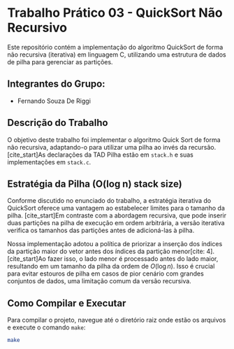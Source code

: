 # Trabalho Prático 03 - QuickSort Não Recursivo

Este repositório contém a implementação do algoritmo QuickSort de forma não recursiva (iterativa) em linguagem C, utilizando uma estrutura de dados de pilha para gerenciar as partições.

## Integrantes do Grupo:
* Fernando Souza De Riggi

## Descrição do Trabalho

O objetivo deste trabalho foi implementar o algoritmo Quick Sort de forma não recursiva, adaptando-o para utilizar uma pilha ao invés da recursão. [cite_start]As declarações da TAD Pilha estão em `stack.h` e suas implementações em `stack.c`.

## Estratégia da Pilha (O(log n) stack size)

Conforme discutido no enunciado do trabalho, a estratégia iterativa do QuickSort oferece uma vantagem ao estabelecer limites para o tamanho da pilha. [cite_start]Em contraste com a abordagem recursiva, que pode inserir duas partições na pilha de execução em ordem arbitrária, a versão iterativa verifica os tamanhos das partições antes de adicioná-las à pilha.

Nossa implementação adotou a política de priorizar a inserção dos índices da partição maior do vetor antes dos índices da partição menor[cite: 4]. [cite_start]Ao fazer isso, o lado menor é processado antes do lado maior, resultando em um tamanho da pilha da ordem de $O(\log n)$. Isso é crucial para evitar estouros de pilha em casos de pior cenário com grandes conjuntos de dados, uma limitação comum da versão recursiva.

## Como Compilar e Executar

Para compilar o projeto, navegue até o diretório raiz onde estão os arquivos e execute o comando `make`:

```bash
make

